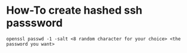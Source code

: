 # How-To create hashed ssh passsword

```
openssl passwd -1 -salt <8 random character for your choice> <the password you want>
```